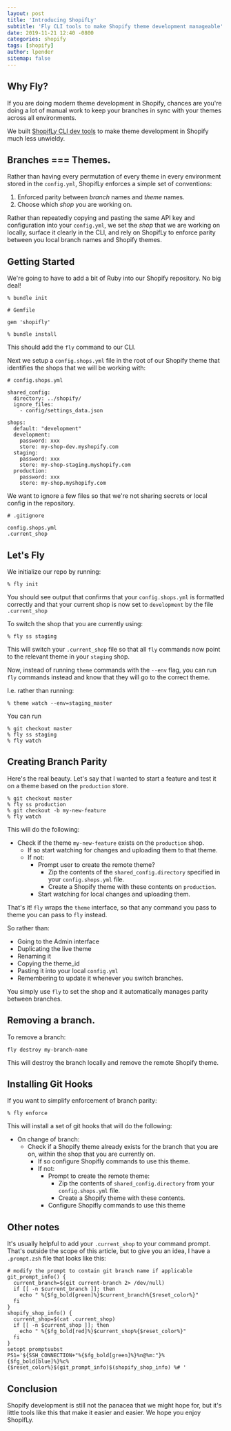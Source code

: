 ```yaml
---
layout: post
title: 'Introducing ShopifLy'
subtitle: 'Fly CLI tools to make Shopify theme development manageable'
date: 2019-11-21 12:40 -0800
categories: shopify
tags: [shopify]
author: lpender
sitemap: false
---
```


## Why Fly?

If you are doing modern theme development in Shopify, chances are you're doing a
lot of manual work to keep your branches in sync with your themes across all
environments.

We built [ShopifLy CLI dev tools]() to make theme development in Shopify much less
unwieldy.

## Branches === Themes.

Rather than having every permutation of every theme in every environment stored
in the `config.yml`, ShopifLy enforces a simple set of conventions:

1. Enforced parity between _branch_ names and _theme_ names.
2. Choose which _shop_ you are working on.

Rather than repeatedly copying and pasting the same API key and configuration
into your `config.yml`, we set the _shop_ that we are working on locally,
surface it clearly in the CLI, and rely on ShopifLy to enforce
parity between you local branch names and Shopify themes.

## Getting Started

We're going to have to add a bit of Ruby into our Shopify repository. No big
deal!

```
% bundle init
```

```
# Gemfile

gem 'shopifly'

```

```
% bundle install
```

This should add the `fly` command to our CLI.

Next we setup a `config.shops.yml` file in the root of our Shopify theme that
identifies the shops that we will be working with:

```
# config.shops.yml

shared_config:
  directory: ../shopify/
  ignore_files:
    - config/settings_data.json

shops:
  default: "development"
  development:
    password: xxx
    store: my-shop-dev.myshopify.com
  staging:
    password: xxx
    store: my-shop-staging.myshopify.com
  production:
    password: xxx
    store: my-shop.myshopify.com

```

We want to ignore a few files so that we're not sharing secrets or local config
in the repository.

```
# .gitignore

config.shops.yml
.current_shop
```

## Let's Fly

We initialize our repo by running:

```
% fly init
```

You should see output that confirms that your `config.shops.yml` is formatted
correctly and that your current shop is now set to `development` by the file
`.current_shop`

To switch the shop that you are currently using:

```
% fly ss staging
```

This will switch your `.current_shop` file so that all `fly` commands now point
to the relevant theme in your `staging` shop.

Now, instead of running `theme` commands with the `--env` flag, you can run
`fly` commands instead and know that they will go to the correct theme.

I.e. rather than running:

```
% theme watch --env=staging_master
```

You can run

```
% git checkout master
% fly ss staging
% fly watch
```

## Creating Branch Parity

Here's the real beauty. Let's say that I wanted to start a feature and test it
on a theme based on the `production` store.

```
% git checkout master
% fly ss production
% git checkout -b my-new-feature
% fly watch
```

This will do the following:

- Check if the theme `my-new-feature` exists on the `production` shop.
  - If so start watching for changes and uploading them to that theme.
  - If not:
    - Prompt user to create the remote theme?
      - Zip the contents of the `shared_config.directory` specified in your
        `config.shops.yml` file.
      - Create a Shopify theme with these contents on `production`.
    - Start watching for local changes and uploading them.

That's it! `fly` wraps the `theme` interface, so that any command you pass to
theme you can pass to `fly` instead.

So rather than:

- Going to the Admin interface
- Duplicating the live theme
- Renaming it
- Copying the theme_id
- Pasting it into your local `config.yml`
- Remembering to update it whenever you switch branches.

You simply use `fly` to set the shop and it automatically manages parity between
branches.

## Removing a branch.

To remove a branch:

```
fly destroy my-branch-name
```

This will destroy the branch locally and remove the remote Shopify theme.

## Installing Git Hooks

If you want to simplify enforcement of branch parity:

```
% fly enforce
```

This will install a set of git hooks that will do the following:

- On change of branch:
  - Check if a Shopify theme already exists for the branch that you are on,
    within the shop that you are currently on.
    - If so configure Shopifly commands to use this theme.
    - If not:
      - Prompt to create the remote theme:
        - Zip the contents of `shared_config.directory` from your
          `config.shops.yml` file.
        - Create a Shopify theme with these contents.
      - Configure Shopifly commands to use this theme

## Other notes

It's usually helpful to add your `.current_shop` to your command prompt. That's
outside the scope of this article, but to give you an idea, I have a
`.prompt.zsh` file that looks like this:

```
# modify the prompt to contain git branch name if applicable
git_prompt_info() {
  current_branch=$(git current-branch 2> /dev/null)
  if [[ -n $current_branch ]]; then
    echo " %{$fg_bold[green]%}$current_branch%{$reset_color%}"
  fi
}
shopify_shop_info() {
  current_shop=$(cat .current_shop)
  if [[ -n $current_shop ]]; then
    echo " %{$fg_bold[red]%}$current_shop%{$reset_color%}"
  fi
}
setopt promptsubst
PS1='${SSH_CONNECTION+"%{$fg_bold[green]%}%n@%m:"}%{$fg_bold[blue]%}%c%{$reset_color%}$(git_prompt_info)$(shopify_shop_info) %# '
```

## Conclusion

Shopify development is still not the panacea that we might hope for, but it's
little tools like this that make it easier and easier. We hope you enjoy
ShopifLy.
